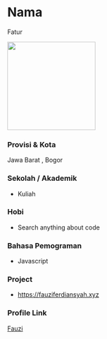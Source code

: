 # Nama
Fatur

<img src="https://avatars.githubusercontent.com/u/9263047?v=4" width="200" height="200" align="center"/>

### Provisi & Kota

Jawa Barat , Bogor

### Sekolah / Akademik

- Kuliah

### Hobi

- Search anything about code


### Bahasa Pemograman 

- Javascript

### Project

- https://fauziferdiansyah.xyz 


### Profile Link

[Fauzi](https://github.com/FauziFerdiansyah)
